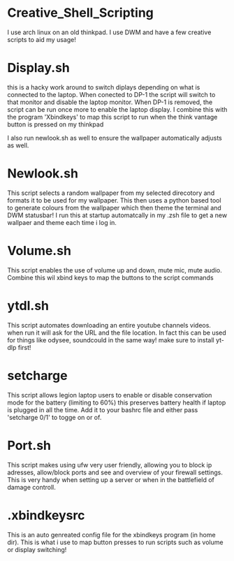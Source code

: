 # Creative_Shell_Scripting
I use arch linux on an old thinkpad. I use DWM and have a few creative scripts to aid my usage!

# Display.sh
this is a hacky work around to switch diplays depending on what is connected to the laptop. When conected to DP-1 the script will switch to that monitor and disable the laptop monitor. When DP-1 is removed, the script can be run once more to enable the laptop display. I combine this with the program 'Xbindkeys' to map this script to run when the think vantage button is pressed on my thinkpad

I also run newlook.sh as well to ensure the wallpaper automatically adjusts as well.

# Newlook.sh
This script selects a random wallpaper from my selected direcotory and formats it to be used for my wallpaper. This then uses a python based tool to generate colours from the wallpaper which then theme the terminal and DWM statusbar! I run this at startup automatcally in my .zsh file to get a new wallpaer and theme each time i log in.

# Volume.sh
This script enables the use of volume up and down, mute mic, mute audio. Combine this wil xbind keys to map the buttons to the script commands

# ytdl.sh
This script automates downloading an entire youtube channels videos. when run it will ask for the URL and the file location. In fact this can be used for things like odysee, soundcould in the same way! make sure to install yt-dlp first!

# setcharge
This script allows legion laptop users to enable or disable conservation mode for the battery (limiting to 60%) this preserves battery health if laptop is plugged in all the time. Add it to your bashrc file and either pass 'setcharge 0/1' to togge on or of.
# Port.sh
This script makes using ufw very user friendly, allowing you to block ip adresses, allow/block ports and see and overview of your firewall settings. This is very handy when setting up a server or when in the battlefield of damage controll.

# .xbindkeysrc
This is an auto genreated config file for the xbindkeys program (in home dir). This is what i use to map button presses to run scripts such as volume or display switching!
